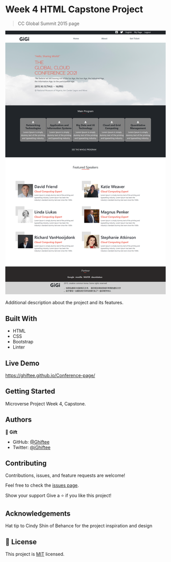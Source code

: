 # Week 4 HTML Capstone Project

> CC Global Summit 2015 page

![screenshot](assets/images/screenshot.png)

Additional description about the project and its features.
## Built With
- HTML
- CSS
- Bootstrap
- Linter

## Live Demo
https://ghiftee.github.io/Conference-page/

## Getting Started
Microverse Project Week 4, Capstone.
## Authors

👤 **Gift**

- GitHub: [@Ghiftee](https://github.com/Ghiftee)
- Twitter: [@iGhiftee](https://twitter.com/iGhiftee)

## Contributing

Contributions, issues, and feature requests are welcome!

Feel free to check the [issues page](issues/).

Show your support
Give a ⭐️ if you like this project!

## Acknowledgements
Hat tip to Cindy Shin of Behance for the project inspiration and design

## 📝 License

This project is [MIT](LICENSE) licensed.
